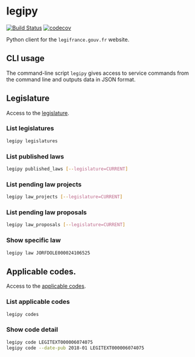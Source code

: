 legipy
======

[![Build Status](https://travis-ci.org/regardscitoyens/legipy.svg?branch=master)](https://travis-ci.org/regardscitoyens/legipy)
[![codecov](https://codecov.io/gh/regardscitoyens/legipy/branch/master/graph/badge.svg)](https://codecov.io/gh/regardscitoyens/legipy)

Python client for the `legifrance.gouv.fr` website.

CLI usage
---------

The command-line script `legipy` gives access to service commands from the command line and outputs data in JSON format.

## Legislature

Access to the [legislature](https://www.legifrance.gouv.fr/dossiers_legislatifs.jsp).

### List legislatures

```bash
legipy legislatures
```

### List published laws

```bash
legipy published_laws [--legislature=CURRENT]
```

### List pending law projects

```bash
legipy law_projects [--legislature=CURRENT]
```

### List pending law proposals

```bash
legipy law_proposals [--legislature=CURRENT]
```

### Show specific law

```bash
legipy law JORFDOLE000024106525
```

## Applicable codes.

Access to the [applicable codes](https://www.legifrance.gouv.fr/initRechCodeArticle.do).

### List applicable codes

```bash
legipy codes
```

### Show code detail

```bash
legipy code LEGITEXT000006074075
legipy code --date-pub 2018-01 LEGITEXT000006074075
```

